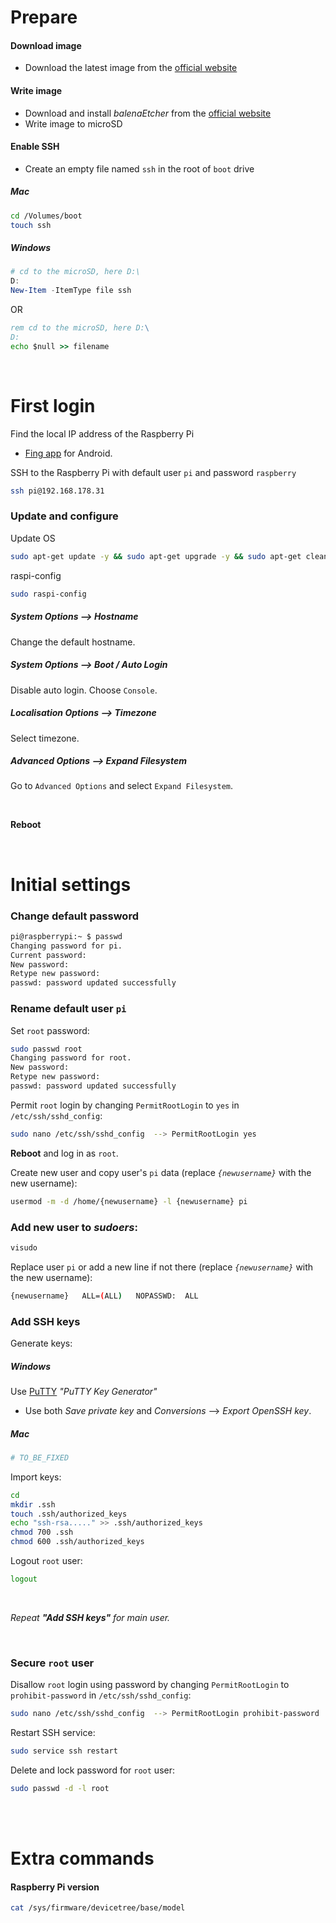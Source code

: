 # Prepare

#### Download image

- Download the latest image from the [official website](https://www.raspberrypi.org/software/)

#### Write image

- Download and install *balenaEtcher* from the [official website](https://www.balena.io/etcher/)
- Write image to microSD

#### Enable SSH

- Create an empty file named `ssh` in the root of `boot` drive

##### Mac

``` bash
cd /Volumes/boot
touch ssh
```

##### Windows

``` powershell
# cd to the microSD, here D:\
D:
New-Item -ItemType file ssh
```

OR

``` cmd
rem cd to the microSD, here D:\
D:
echo $null >> filename
```

<br>

# First login

Find the local IP address of the Raspberry Pi
  - [Fing app](https://play.google.com/store/apps/details?id=com.overlook.android.fing&hl=en&gl=US) for Android.

SSH to the Raspberry Pi with default user `pi` and password `raspberry`

``` bash
ssh pi@192.168.178.31
```

### Update and configure

Update OS

``` bash
sudo apt-get update -y && sudo apt-get upgrade -y && sudo apt-get clean
```

raspi-config

``` bash
sudo raspi-config
```

##### System Options --> Hostname

Change the default hostname.

##### System Options --> Boot / Auto Login

Disable auto login. Choose `Console`.

##### Localisation Options --> Timezone

Select timezone.

##### Advanced Options --> Expand Filesystem

Go to `Advanced Options` and select `Expand Filesystem`.

<br>

**Reboot**

<br>

# Initial settings

### Change default password
``` bash
pi@raspberrypi:~ $ passwd
Changing password for pi.
Current password:
New password:
Retype new password:
passwd: password updated successfully
```

### Rename default user `pi`

Set `root` password:
``` bash
sudo passwd root
Changing password for root.
New password:
Retype new password:
passwd: password updated successfully
```

Permit `root` login by changing `PermitRootLogin` to `yes` in `/etc/ssh/sshd_config`:
``` bash
sudo nano /etc/ssh/sshd_config	-->	PermitRootLogin yes
```

**Reboot** and log in as `root`.

Create new user and copy user's `pi` data (replace *`{newusername}`* with the new username):
``` bash
usermod -m -d /home/{newusername} -l {newusername} pi
```

### Add new user to ***sudoers***:
``` bash
visudo
```
Replace user `pi` or add a new line if not there (replace *`{newusername}`* with the new username):
``` bash
{newusername}   ALL=(ALL)   NOPASSWD:  ALL
```

### Add SSH keys

Generate keys:

##### Windows

Use [PuTTY](https://www.putty.org/) *"PuTTY Key Generator"*

- Use both *Save private key* and *Conversions* --> *Export OpenSSH key*.


##### Mac

``` bash
# TO_BE_FIXED
```

Import keys:
``` bash
cd
mkdir .ssh
touch .ssh/authorized_keys
echo "ssh-rsa....." >> .ssh/authorized_keys
chmod 700 .ssh
chmod 600 .ssh/authorized_keys
```

Logout `root` user:
``` bash
logout
```

<br>

*Repeat **"Add SSH keys"** for main user.*

<br>

### Secure `root` user

Disallow `root` login using password by changing `PermitRootLogin` to `prohibit-password` in `/etc/ssh/sshd_config`:
``` bash
sudo nano /etc/ssh/sshd_config	-->	PermitRootLogin prohibit-password
```

Restart SSH service:
``` bash
sudo service ssh restart
```

Delete and lock password for `root` user:
``` bash
sudo passwd -d -l root
```

<br>
<br>

# Extra commands

#### Raspberry Pi version

``` bash
cat /sys/firmware/devicetree/base/model
```

<br>

